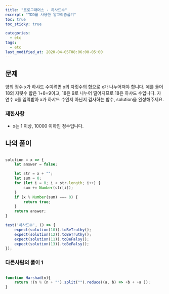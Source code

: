 ```yaml
---
title: "프로그래머스 - 하사드수"
excerpt: "TDD를 사용한 알고리즘풀기"
toc: true
toc_sticky: true

categories:
  - etc
tags:
  - etc
last_modified_at: 2020-04-05T08:06:00-05:00
---
```


## 문제 


양의 정수 x가 하샤드 수이려면 x의 자릿수의 합으로 x가 나누어져야 합니다. 
예를 들어 18의 자릿수 합은 1+8=9이고, 18은 9로 나누어 떨어지므로 18은 하샤드 수입니다. 
자연수 x를 입력받아 x가 하샤드 수인지 아닌지 검사하는 함수, solution을 완성해주세요.

### 제한사항

+ x는 1 이상, 10000 이하인 정수입니다.

## 나의 풀이

```js

solution = x => {
    let answer = false;

    let str = x + "";
    let sum = 0;
    for (let i = 0; i < str.length; i++) {
        sum += Number(str[i]);
    }
    if (x % Number(sum) === 0) {
        return true;
    }
    return answer;
}

test('하사드수', () => {
    expect(solution(10)).toBeTruthy();
    expect(solution(12)).toBeTruthy();
    expect(solution(11)).toBeFalsy();
    expect(solution(13)).toBeFalsy();
});


```

### 다른사람의 풀이 1

```js

function Harshad(n){
    return !(n % (n + "").split("").reduce((a, b) => +b + +a ));
}

```

